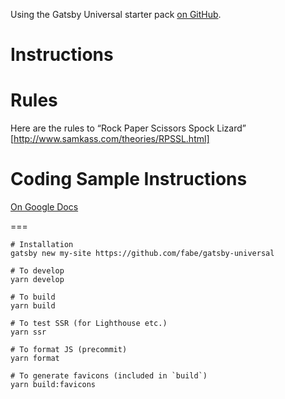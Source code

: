 Using the Gatsby Universal starter pack [on GitHub](https://github.com/fabe/gatsby-universal).

# Instructions

# Rules
Here are the rules to “Rock Paper Scissors Spock Lizard”
[http://www.samkass.com/theories/RPSSL.html]

# Coding Sample Instructions
[On Google Docs](https://docs.google.com/document/d/1xY2A2Rcq5tOnWUDYiPfEEIYOyrBYWPbqLnflyk6E2Ag/view#heading=h.mzegkw7ilz8l)

===

```
# Installation
gatsby new my-site https://github.com/fabe/gatsby-universal

# To develop
yarn develop

# To build
yarn build

# To test SSR (for Lighthouse etc.)
yarn ssr

# To format JS (precommit)
yarn format

# To generate favicons (included in `build`)
yarn build:favicons
```
